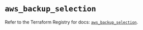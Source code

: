 # `aws_backup_selection`

Refer to the Terraform Registry for docs: [`aws_backup_selection`](https://registry.terraform.io/providers/hashicorp/aws/5.88.0/docs/resources/backup_selection).
